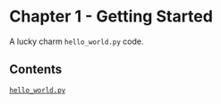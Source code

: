# Chapter 1 - Getting Started

A lucky charm `hello_world.py` code.

## Contents

[`hello_world.py`](./hello_world.py)
